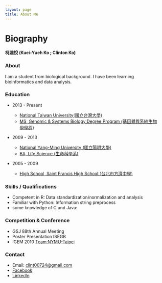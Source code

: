```yaml
---
layout: page
title: About Me
---
```

# Biography

**柯逵悅 (Kuei-Yueh Ko ; Clinton Ko)**

### About
I am a student from biological background. I have been learning bioinformatics and data analysis.

### Education
- 2013 - Present
	- [National Taiwan University(國立台灣大學)](http://www.ntu.edu.tw/)
	- [MS, Genomic & Systems Biology Degree Program (基因體與系統生物學學程)](http://gsb.lifescience.ntu.edu.tw/)

- 2009 - 2013
	- [National Yang-Ming University (國立陽明大學)](http://web.ym.edu.tw/bin/home.php)
	- [BA, Life Science (生命科學系)](http://dls.ym.edu.tw/)

- 2005 - 2009
	- [High School, Saint Francis High School (台北市方濟中學)](http://www.sfh.tp.edu.tw/)

### Skills / Qualifications
- Competent in R: Data standardization/normalization and analysis
- Familiar with Python: Information string preprocess
- some knowledge of C and Java:



### Competition & Conference
- GSJ 88th Annual Meeting
- Poster Presentation ISEGB
- IGEM 2010 [Team:NYMU-Taipei](https://2010.igem.org/Team:NYMU-Taipei/Team)

### Contact
- Email: clint00724@gmail.com
- [Facebook](https://www.facebook.com/clinton.ko.5)
- [LinkedIn](https://tw.linkedin.com/in/kuei-yueh-clinton-ko-35b06a119)
